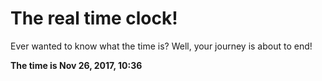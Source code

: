 # The real time clock!

Ever wanted to know what the time is? Well, your journey is about to end!

**The time is Nov 26, 2017, 10:36**
